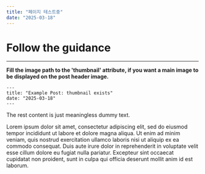 ```yaml
---
title: "페이지 테스트중"
date: "2025-03-18"
---
```


# Follow the guidance
---

**Fill the image path to the 'thumbnail' attribute, if you want a main image to be displayed on the post header image.**

```
---
title: "Example Post: thumbnail exists"
date: "2025-03-18"
---
```

The rest content is just meaningless dummy text.

Lorem ipsum dolor sit amet, consectetur adipiscing elit, sed do eiusmod tempor incididunt ut labore et dolore magna aliqua. Ut enim ad minim veniam, quis nostrud exercitation ullamco laboris nisi ut aliquip ex ea commodo consequat. Duis aute irure dolor in reprehenderit in voluptate velit esse cillum dolore eu fugiat nulla pariatur. Excepteur sint occaecat cupidatat non proident, sunt in culpa qui officia deserunt mollit anim id est laborum.